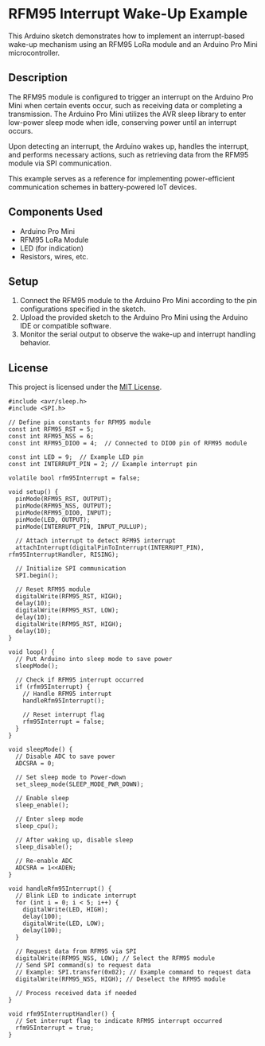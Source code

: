 # RFM95 Interrupt Wake-Up Example

This Arduino sketch demonstrates how to implement an interrupt-based wake-up mechanism using an RFM95 LoRa module and an Arduino Pro Mini microcontroller.

## Description

The RFM95 module is configured to trigger an interrupt on the Arduino Pro Mini when certain events occur, such as receiving data or completing a transmission. The Arduino Pro Mini utilizes the AVR sleep library to enter low-power sleep mode when idle, conserving power until an interrupt occurs.

Upon detecting an interrupt, the Arduino wakes up, handles the interrupt, and performs necessary actions, such as retrieving data from the RFM95 module via SPI communication.

This example serves as a reference for implementing power-efficient communication schemes in battery-powered IoT devices.

## Components Used

- Arduino Pro Mini
- RFM95 LoRa Module
- LED (for indication)
- Resistors, wires, etc.

## Setup

1. Connect the RFM95 module to the Arduino Pro Mini according to the pin configurations specified in the sketch.
2. Upload the provided sketch to the Arduino Pro Mini using the Arduino IDE or compatible software.
3. Monitor the serial output to observe the wake-up and interrupt handling behavior.

## License

This project is licensed under the [MIT License](LICENSE).

~~~
#include <avr/sleep.h>
#include <SPI.h>

// Define pin constants for RFM95 module
const int RFM95_RST = 5;
const int RFM95_NSS = 6;
const int RFM95_DIO0 = 4;  // Connected to DIO0 pin of RFM95 module

const int LED = 9;  // Example LED pin
const int INTERRUPT_PIN = 2; // Example interrupt pin

volatile bool rfm95Interrupt = false;

void setup() {
  pinMode(RFM95_RST, OUTPUT);
  pinMode(RFM95_NSS, OUTPUT);
  pinMode(RFM95_DIO0, INPUT);
  pinMode(LED, OUTPUT);
  pinMode(INTERRUPT_PIN, INPUT_PULLUP);

  // Attach interrupt to detect RFM95 interrupt
  attachInterrupt(digitalPinToInterrupt(INTERRUPT_PIN), rfm95InterruptHandler, RISING);

  // Initialize SPI communication
  SPI.begin();
  
  // Reset RFM95 module
  digitalWrite(RFM95_RST, HIGH);
  delay(10);
  digitalWrite(RFM95_RST, LOW);
  delay(10);
  digitalWrite(RFM95_RST, HIGH);
  delay(10);
}

void loop() {
  // Put Arduino into sleep mode to save power
  sleepMode();

  // Check if RFM95 interrupt occurred
  if (rfm95Interrupt) {
    // Handle RFM95 interrupt
    handleRfm95Interrupt();

    // Reset interrupt flag
    rfm95Interrupt = false;
  }
}

void sleepMode() {
  // Disable ADC to save power
  ADCSRA = 0;  

  // Set sleep mode to Power-down
  set_sleep_mode(SLEEP_MODE_PWR_DOWN);

  // Enable sleep
  sleep_enable();

  // Enter sleep mode
  sleep_cpu();

  // After waking up, disable sleep
  sleep_disable();

  // Re-enable ADC
  ADCSRA = 1<<ADEN;
}

void handleRfm95Interrupt() {
  // Blink LED to indicate interrupt
  for (int i = 0; i < 5; i++) {
    digitalWrite(LED, HIGH);
    delay(100);
    digitalWrite(LED, LOW);
    delay(100);
  }

  // Request data from RFM95 via SPI
  digitalWrite(RFM95_NSS, LOW); // Select the RFM95 module
  // Send SPI command(s) to request data
  // Example: SPI.transfer(0x02); // Example command to request data
  digitalWrite(RFM95_NSS, HIGH); // Deselect the RFM95 module

  // Process received data if needed
}

void rfm95InterruptHandler() {
  // Set interrupt flag to indicate RFM95 interrupt occurred
  rfm95Interrupt = true;
}

~~~
